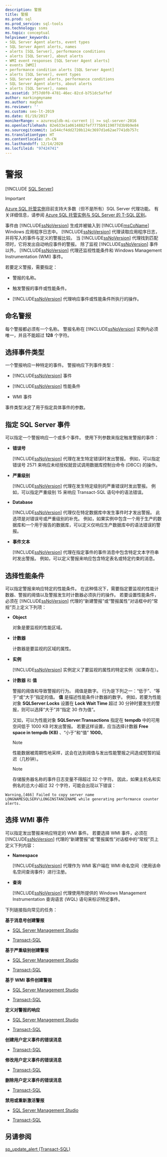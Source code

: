 ```yaml
---
description: 警报
title: 警报
ms.prod: sql
ms.prod_service: sql-tools
ms.technology: ssms
ms.topic: conceptual
helpviewer_keywords:
- SQL Server Agent alerts, event types
- SQL Server Agent alerts, names
- alerts [SQL Server], performance conditions
- alerts [SQL Server], about alerts
- WMI event responses [SQL Server Agent alerts]
- events [WMI]
- performance condition alerts [SQL Server Agent]
- alerts [SQL Server], event types
- SQL Server Agent alerts, performance conditions
- SQL Server Agent alerts, about alerts
- alerts [SQL Server], names
ms.assetid: 3f57d0f0-4781-46ec-82cd-b751dc5affef
author: markingmyname
ms.author: maghan
ms.reviewer: ''
ms.custom: seo-lt-2019
ms.date: 01/19/2017
monikerRange: = azuresqldb-mi-current || >= sql-server-2016
ms.openlocfilehash: 82e633e1a0614882fef7775b9119077d3b9b9e84
ms.sourcegitcommit: 1a544cf4dd2720b124c3697d1e62ae7741db757c
ms.translationtype: HT
ms.contentlocale: zh-CN
ms.lasthandoff: 12/14/2020
ms.locfileid: "97424741"
---
```

# <a name="alerts"></a>警报

 [!INCLUDE [SQL Server](../../includes/applies-to-version/sqlserver.md)]

> [!IMPORTANT]  
> [Azure SQL 托管实例](/azure/sql-database/sql-database-managed-instance)目前支持大多数（但不是所有）SQL Server 代理功能。 有关详细信息，请参阅 [Azure SQL 托管实例与 SQL Server 的 T-SQL 区别](/azure/sql-database/sql-database-managed-instance-transact-sql-information#sql-server-agent)。

事件由 [!INCLUDE[ssNoVersion](../../includes/ssnoversion-md.md)] 生成并被输入到 [!INCLUDE[msCoName](../../includes/msconame_md.md)] Windows 应用程序日志中。 [!INCLUDE[ssNoVersion](../../includes/ssnoversion-md.md)] 代理读取应用程序日志，并将写入的事件与定义的警报比较。 当 [!INCLUDE[ssNoVersion](../../includes/ssnoversion-md.md)] 代理找到匹配项时，它将发出自动响应事件的警报。 除了监视 [!INCLUDE[ssNoVersion](../../includes/ssnoversion-md.md)] 事件以外， [!INCLUDE[ssNoVersion](../../includes/ssnoversion-md.md)] 代理还监视性能条件和 Windows Management Instrumentation (WMI) 事件。  
  
若要定义警报，需要指定：  
  
-   警报的名称。  
  
-   触发警报的事件或性能条件。  
  
-   [!INCLUDE[ssNoVersion](../../includes/ssnoversion-md.md)] 代理响应事件或性能条件所执行的操作。  
  
## <a name="naming-an-alert"></a>命名警报  
每个警报都必须有一个名称。 警报名称在 [!INCLUDE[ssNoVersion](../../includes/ssnoversion-md.md)] 实例内必须唯一，并且不能超过 **128** 个字符。  
  
## <a name="selecting-an-event-type"></a>选择事件类型  
一个警报响应一种特定的事件。 警报响应下列事件类型：  
  
-   [!INCLUDE[ssNoVersion](../../includes/ssnoversion-md.md)] 事件  
  
-   [!INCLUDE[ssNoVersion](../../includes/ssnoversion-md.md)] 性能条件  
  
-   WMI 事件  
  
事件类型决定了用于指定具体事件的参数。  
  
## <a name="specifying-a-sql-server-event"></a>指定 SQL Server 事件  
可以指定一个警报响应一个或多个事件。 使用下列参数来指定触发警报的事件：  
  
-   **错误号**  
  
    [!INCLUDE[ssNoVersion](../../includes/ssnoversion-md.md)] 代理在发生特定错误时发出警报。 例如，可以指定错误号 2571 来响应未经授权就尝试调用数据库控制台命令 (DBCC) 的操作。  
  
-   **严重级别**  
  
    [!INCLUDE[ssNoVersion](../../includes/ssnoversion-md.md)] 代理在发生特定级别的严重错误时发出警报。 例如，可以指定严重级别 15 来响应 Transact-SQL 语句中的语法错误。  
  
-   **Database**  
  
    [!INCLUDE[ssNoVersion](../../includes/ssnoversion-md.md)] 代理仅在特定数据库中发生事件时才发出警报。 此选项是对错误号或严重级别的补充。 例如，如果实例中包含一个用于生产的数据库和一个用于报告的数据库，可以定义仅响应生产数据库中的语法错误的警报。  
  
-   **事件文本**  
  
    [!INCLUDE[ssNoVersion](../../includes/ssnoversion-md.md)] 代理在指定事件的事件消息中包含特定文本字符串时发出警报。 例如，可以定义警报来响应包含特定表名或特定约束的消息。  
  
## <a name="selecting-a-performance-condition"></a>选择性能条件  
可以指定警报来响应特定的性能条件。 在这种情况下，需要指定要监视的性能计数器、警报的阈值以及警报发生时计数器必须执行的操作。 若要设置性能条件，必须在 [!INCLUDE[ssNoVersion](../../includes/ssnoversion-md.md)] 代理的“新建警报”或“警报属性”对话框中的“常规”页上定义下列项：  
  
-   **Object**  
  
    对象是要监视的性能区域。  
  
-   **计数器**  
  
    计数器是要监视的区域的属性。  
  
-   **实例**  
  
    [!INCLUDE[ssNoVersion](../../includes/ssnoversion-md.md)] 实例定义了要监视的属性的特定实例（如果存在）。  
  
-   **计数器** 和 **值**  
  
    警报的阈值和导致警报的行为。 阈值是数字。 行为是下列之一：“低于”、“等于”或“大于”指定的值。 **值** 是描述性能条件计数器的数字。 例如，若要为性能对象 **SQLServer:Locks** 设置在 **Lock Wait Time** 超过 30 分钟时要发生的警报，则可以选择“大于”并“指定 30 作为值”。  
  
    又如，可以为性能对象 **SQLServer:Transactions** 指定在 **tempdb** 中的可用空间低于 1000 KB 时发出警报。 若要这样设置，应当选择计数器 **Free space in tempdb (KB)** 、“小于”和“值” **1000**。  
  
    > [!NOTE]  
    > 性能数据被周期性地采样，这会在达到阈值与发出性能警报之间造成短暂的延迟（几秒钟）。  
  
    > [!NOTE]  
    > 存储服务器名称的事件日志变量不得超过 32 个字符。 因此，如果主机名和实例名的总大小超过 32 个字符，可能会出现以下错误：
    
   ``` 
   Warning,[466] Failed to copy server name LONGNAMESQLSERV\LONGINSTANCENAME while generating performance counter alerts.
   ```
  
  
## <a name="selecting-a-wmi-event"></a>选择 WMI 事件  
可以指定发出警报来响应特定的 WMI 事件。 若要选择 WMI 事件，必须在 [!INCLUDE[ssNoVersion](../../includes/ssnoversion-md.md)] 代理的“新建警报”或“警报属性”对话框中的“常规”页上定义下列内容：  
  
-   **Namespace**  
  
    [!INCLUDE[ssNoVersion](../../includes/ssnoversion-md.md)] 代理作为 WMI 客户端在 WMI 命名空间（使用该命名空间查询事件）进行注册。  
  
-   **查询**  
  
    [!INCLUDE[ssNoVersion](../../includes/ssnoversion-md.md)] 代理使用所提供的 Windows Management Instrumentation 查询语言 (WQL) 语句来标识特定事件。  
  
下列链接指向常见的任务：  
  
**基于消息号创建警报**  
  
-   [SQL Server Management Studio](../../ssms/agent/create-an-alert-using-an-error-number.md)  
  
-   [Transact-SQL](../../relational-databases/system-stored-procedures/sp-add-alert-transact-sql.md)  
  
**基于严重级别创建警报**  
  
-   [SQL Server Management Studio](../../ssms/agent/create-an-alert-using-severity-level.md)  
  
-   [Transact-SQL](../../relational-databases/system-stored-procedures/sp-add-alert-transact-sql.md)  
  
**基于 WMI 事件创建警报**  
  
-   [SQL Server Management Studio](../../ssms/agent/create-a-wmi-event-alert.md)  
  
-   [Transact-SQL](../../relational-databases/system-stored-procedures/sp-add-alert-transact-sql.md)  
  
**定义对警报的响应**  
  
-   [SQL Server Management Studio](../../ssms/agent/define-the-response-to-an-alert-sql-server-management-studio.md)  
  
-   [Transact-SQL](../../relational-databases/system-stored-procedures/sp-add-notification-transact-sql.md)  
  
**创建用户定义事件的错误消息**  
  
-   [Transact-SQL](../../relational-databases/system-stored-procedures/sp-addmessage-transact-sql.md)  
  
**修改用户定义事件的错误消息**  
  
-   [Transact-SQL](../../relational-databases/system-stored-procedures/sp-altermessage-transact-sql.md)  
  
**删除用户定义事件的错误消息**  
  
-   [Transact-SQL](../../relational-databases/system-stored-procedures/sp-dropmessage-transact-sql.md)  
  
**禁用或重新激活警报**  
  
-   [SQL Server Management Studio](../../ssms/agent/disable-or-reactivate-an-alert.md)  
  
-   [Transact-SQL](../../relational-databases/system-stored-procedures/sp-update-alert-transact-sql.md)  
  
## <a name="see-also"></a>另请参阅  
[sp_update_alert (Transact-SQL)](../../relational-databases/performance-monitor/use-sql-server-objects.md)  
